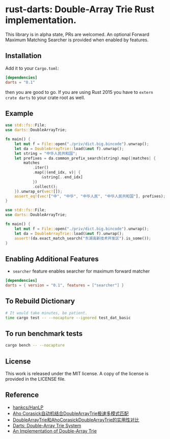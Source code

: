 # rust-darts: Double-Array Trie Rust implementation.

This library is in alpha state, PRs are welcomed. An optional Forward Maximum Matching Searcher is provided when enabled by features.

## Installation

Add it to your `Cargo.toml`:

 ```toml
 [dependencies]
 darts = "0.1"
 ```

then you are good to go. If you are using Rust 2015 you have to `extern crate darts` to your crate root as well.

## Example

```rust
use std::fs::File;
use darts::DoubleArrayTrie;

fn main() {
    let mut f = File::open("./priv/dict.big.bincode").unwrap();
    let da = DoubleArrayTrie::load(&mut f).unwrap();
    let string = "中华人民共和国";
    let prefixes = da.common_prefix_search(string).map(|matches| {
        matches
            .iter()
            .map(|(end_idx, v)| {
                &string[..end_idx]
            })
            .collect();
    }).unwrap_or(vec![]);
    assert_eq!(vec!["中", "中华", "中华人民", "中华人民共和国"], prefixes);
}
```

```rust
use std::fs::File;
use darts::DoubleArrayTrie;

fn main() {
    let mut f = File::open("./priv/dict.big.bincode").unwrap();
    let da = DoubleArrayTrie::load(&mut f).unwrap();
    assert!(da.exact_match_search("东湖高新技术开发区").is_some());
}
```

## Enabling Additional Features

* `searcher` feature enables searcher for maximum forward matcher

```toml
[dependencies]
darts = { version = "0.1", features = ["searcher"] }
```

## To Rebuild Dictionary

```bash
# It would take minutes, be patient.
time cargo test -- --nocapture --ignored test_dat_basic
```

## To run benchmark tests
```bash
cargo bench -- --nocapture
```

## License

This work is released under the MIT license. A copy of the license is provided in the LICENSE file.

## Reference

- [hankcs/HanLP](https://github.com/hankcs/HanLP)
- [Aho Corasick自动机结合DoubleArrayTrie极速多模式匹配](http://www.hankcs.com/program/algorithm/aho-corasick-double-array-trie.html)
- [DoubleArrayTrie和AhoCorasickDoubleArrayTrie的实用性对比](http://www.hankcs.com/program/algorithm/double-array-trie-vs-aho-corasick-double-array-trie.html)
- [Darts: Double-Array Trie System](http://chasen.org/~taku/software/darts/)
- [An Implementation of Double-Array Trie](https://linux.thai.net/~thep/datrie/datrie.html)
